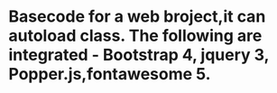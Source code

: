 # Basecode for a web broject,it can autoload class. The following are integrated - Bootstrap 4, jquery 3, Popper.js,fontawesome 5.
